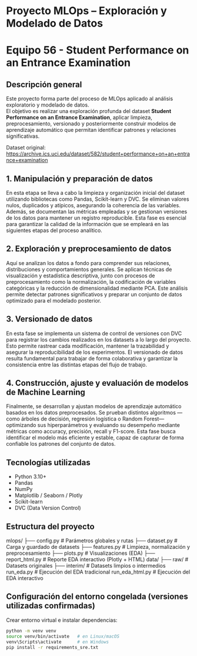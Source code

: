 # Proyecto MLOps – Exploración y Modelado de Datos
# Equipo 56 - Student Performance on an Entrance Examination

## Descripción general
Este proyecto forma parte del proceso de MLOps aplicado al análisis exploratorio y modelado de datos.  
El objetivo es realizar una exploración profunda del dataset **Student Performance on an Entrance Examination**, aplicar limpieza, preprocesamiento, versionado y posteriormente construir modelos de aprendizaje automático que permitan identificar patrones y relaciones significativas.

Dataset original:  
https://archive.ics.uci.edu/dataset/582/student+performance+on+an+entrance+examination

## 1. Manipulación y preparación de datos
En esta etapa se lleva a cabo la limpieza y organización inicial del dataset utilizando bibliotecas como Pandas, Scikit-learn y DVC. Se eliminan valores nulos, duplicados y atípicos, asegurando la coherencia de las variables. Además, se documentan las métricas empleadas y se gestionan versiones de los datos para mantener un registro reproducible. Esta fase es esencial para garantizar la calidad de la información que se empleará en las siguientes etapas del proceso analítico.

## 2. Exploración y preprocesamiento de datos
Aquí se analizan los datos a fondo para comprender sus relaciones, distribuciones y comportamientos generales. Se aplican técnicas de visualización y estadística descriptiva, junto con procesos de preprocesamiento como la normalización, la codificación de variables categóricas y la reducción de dimensionalidad mediante PCA. Este análisis permite detectar patrones significativos y preparar un conjunto de datos optimizado para el modelado posterior.

## 3. Versionado de datos
En esta fase se implementa un sistema de control de versiones con DVC para registrar los cambios realizados en los datasets a lo largo del proyecto. Esto permite rastrear cada modificación, mantener la trazabilidad y asegurar la reproducibilidad de los experimentos. El versionado de datos resulta fundamental para trabajar de forma colaborativa y garantizar la consistencia entre las distintas etapas del flujo de trabajo.

## 4. Construcción, ajuste y evaluación de modelos de Machine Learning
Finalmente, se desarrollan y ajustan modelos de aprendizaje automático basados en los datos preprocesados. Se prueban distintos algoritmos —como árboles de decisión, regresión logística o Random Forest— optimizando sus hiperparámetros y evaluando su desempeño mediante métricas como accuracy, precisión, recall y F1-score. Esta fase busca identificar el modelo más eficiente y estable, capaz de capturar de forma confiable los patrones del conjunto de datos.

## Tecnologías utilizadas
- Python 3.10+
- Pandas
- NumPy
- Matplotlib / Seaborn / Plotly
- Scikit-learn
- DVC (Data Version Control)

## Estructura del proyecto
mlops/
├── config.py # Parámetros globales y rutas
├── dataset.py # Carga y guardado de datasets
├── features.py # Limpieza, normalización y preprocesamiento
├── plots.py # Visualizaciones (EDA)
├── report_html.py # Reporte EDA interactivo (Plotly + HTML)
data/
├── raw/ # Datasets originales
├── interim/ # Datasets limpios o intermedios
run_eda.py # Ejecución del EDA tradicional
run_eda_html.py # Ejecución del EDA interactivo


## Configuración del entorno congelada (versiones utilizadas confirmadas)
Crear entorno virtual e instalar dependencias:

```bash
python -m venv venv
source venv/bin/activate   # en Linux/macOS
venv\Scripts\activate      # en Windows
pip install -r requirements_sre.txt

